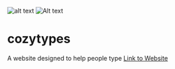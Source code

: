 ![alt text](https://github.com/[alexmcbrier]/[cozytypes]/blob/[images]/keykeyboard.ico?raw=true)
![Alt text](cozytypes/images/keykeyboard.ico?raw=true "Title")
# cozytypes
 A website designed to help people type
[Link to Website](https://www.cozytypes.com)

